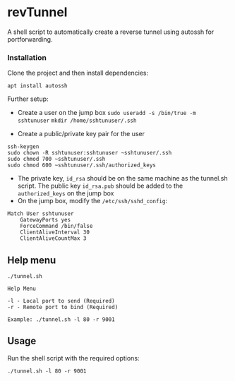 # revTunnel
A shell script to automatically create a reverse tunnel using autossh for portforwarding.

### Installation

Clone the project and then install dependencies:
```
apt install autossh
```  

Further setup:
* Create a user on the jump box 
`sudo useradd -s /bin/true -m sshtunuser`
`mkdir /home/sshtunuser/.ssh`

* Create a public/private key pair for the user
```
ssh-keygen
sudo chown -R sshtunuser:sshtunuser ~sshtunuser/.ssh
sudo chmod 700 ~sshtunuser/.ssh
sudo chmod 600 ~sshtunuser/.ssh/authorized_keys
```

* The private key, `id_rsa` should be on the same machine as the tunnel.sh script. The public key `id_rsa.pub` should be added to the `authorized_keys` on the jump box
* On the jump box, modify the `/etc/ssh/sshd_config`:
```
Match User sshtunuser
	GatewayPorts yes
	ForceCommand /bin/false
	ClientAliveInterval 30
	ClientAliveCountMax 3
```

## Help menu
```
./tunnel.sh

Help Menu

-l - Local port to send (Required)
-r - Remote port to bind (Required)

Example: ./tunnel.sh -l 80 -r 9001
```

## Usage

Run the shell script with the required options:
```
./tunnel.sh -l 80 -r 9001
```

